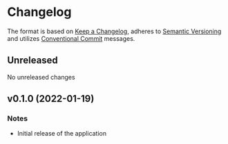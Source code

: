 # Changelog

The format is based on [Keep a Changelog](https://keepachangelog.com/en/1.0.0/),
adheres to [Semantic Versioning](https://semver.org/spec/v2.0.0.html)
and utilizes [Conventional Commit](https://www.conventionalcommits.org/en/v1.0.0/) messages.

## Unreleased

No unreleased changes

## v0.1.0 (2022-01-19)

### Notes
- Initial release of the application
